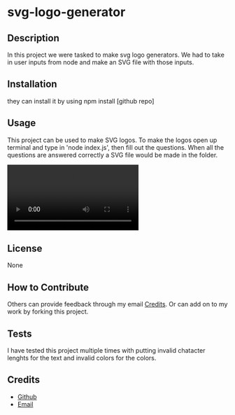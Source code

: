# svg-logo-generator

## Description
In this project we were tasked to make svg logo generators. We had to take in user inputs from node and make an SVG file with those inputs. 
    
## Installation
they can install it by using npm install [github repo]
        
## Usage
This project can be used to make SVG logos. To make the logos open up terminal and type in 'node index.js', then fill out the questions. When all the questions are answered correctly a SVG file would be made in the folder. 

<video src="./tutorial-svg.mp4" controls title="Title"></video>

## License
None

                    
## How to Contribute
Others can provide feedback through my email [Credits](#credits). Or can add on to my work by forking this project.    

## Tests
I have tested this project multiple times with putting invalid chatacter lenghts for the text and invalid colors for the colors.

## Credits
- [Github](https://github.com/Ezekiel186)
- [Email](mailto:ezekieljamolin186@gmail.com)
